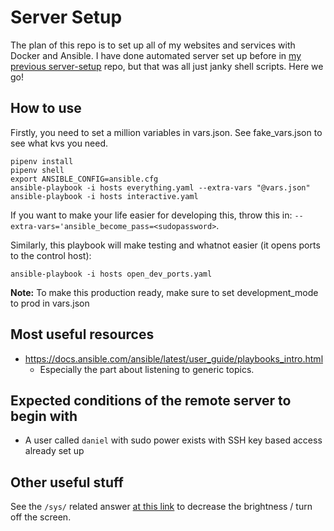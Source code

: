 # Server Setup
The plan of this repo is to set up all of my websites and services with Docker and Ansible. I have done automated server set up before in [my previous server-setup](https://github.com/banool/server-setup-old) repo, but that was all just janky shell scripts. Here we go!

## How to use
Firstly, you need to set a million variables in vars.json. See fake_vars.json to see what kvs you need.

```
pipenv install
pipenv shell
export ANSIBLE_CONFIG=ansible.cfg
ansible-playbook -i hosts everything.yaml --extra-vars "@vars.json"
ansible-playbook -i hosts interactive.yaml 
```
If you want to make your life easier for developing this, throw this in: `--extra-vars='ansible_become_pass=<sudopassword>`.

Similarly, this playbook will make testing and whatnot easier (it opens ports to the control host):
```
ansible-playbook -i hosts open_dev_ports.yaml
```

**Note:** To make this production ready, make sure to set development_mode to prod in vars.json

## Most useful resources
- https://docs.ansible.com/ansible/latest/user_guide/playbooks_intro.html
  - Especially the part about listening to generic topics.

## Expected conditions of the remote server to begin with
- A user called `daniel` with sudo power exists with SSH key based access already set up

## Other useful stuff
See the `/sys/` related answer [at this link](https://askubuntu.com/questions/149054)
to decrease the brightness / turn off the screen.
